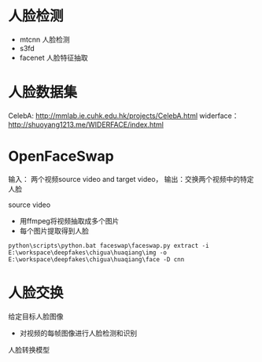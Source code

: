 

# 人脸检测


- mtcnn 人脸检测
- s3fd
- facenet 人脸特征抽取

# 人脸数据集

CelebA: http://mmlab.ie.cuhk.edu.hk/projects/CelebA.html
widerface： http://shuoyang1213.me/WIDERFACE/index.html



# OpenFaceSwap

输入： 两个视频source video and target video， 输出：交换两个视频中的特定人脸

source video
- 用ffmpeg将视频抽取成多个图片
- 每个图片提取得到人脸
```
python\scripts\python.bat faceswap\faceswap.py extract -i E:\workspace\deepfakes\chigua\huaqiang\img -o E:\workspace\deepfakes\chigua\huaqiang\face -D cnn
```

# 人脸交换

给定目标人脸图像
- 对视频的每帧图像进行人脸检测和识别


人脸转换模型




